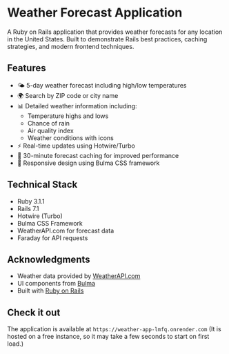 # Weather Forecast Application

A Ruby on Rails application that provides weather forecasts for any location in the United States. Built to demonstrate Rails best practices, caching strategies, and modern frontend techniques.

## Features

- 🌤️ 5-day weather forecast including high/low temperatures
- 🌍 Search by ZIP code or city name
- 📊 Detailed weather information including:
  - Temperature highs and lows
  - Chance of rain
  - Air quality index
  - Weather conditions with icons
- ⚡ Real-time updates using Hotwire/Turbo
- 🚀 30-minute forecast caching for improved performance
- 📱 Responsive design using Bulma CSS framework

## Technical Stack

- Ruby 3.1.1
- Rails 7.1
- Hotwire (Turbo)
- Bulma CSS Framework
- WeatherAPI.com for forecast data
- Faraday for API requests

## Acknowledgments

- Weather data provided by [WeatherAPI.com](https://www.weatherapi.com/)
- UI components from [Bulma](https://bulma.io/)
- Built with [Ruby on Rails](https://rubyonrails.org/)

## Check it out
The application is available at `https://weather-app-lmfq.onrender.com` (It is hosted on a free instance, so it may take a few seconds to start on first load.)
